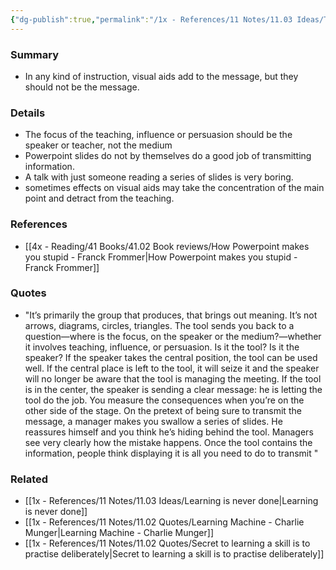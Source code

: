 ```yaml
---
{"dg-publish":true,"permalink":"/1x - References/11 Notes/11.03 Ideas/The speaker is the source of information not the visual aids/","title":"The speaker is the source of information not the visual aids","created":"2023-01-12T19:32:50.000+03:00","updated":"2024-02-14T20:18:22.045+03:00"}
---
```



### Summary
- In any kind of instruction, visual aids add to the message, but they should not be the message.

### Details
- The focus of the teaching, influence or persuasion should be the speaker or teacher, not the medium
- Powerpoint slides do not by themselves do a good job of transmitting information.
- A talk with just someone reading a series of slides is very boring.
- sometimes effects on visual aids may take the concentration of the main point and detract from the teaching.


### References
- [[4x - Reading/41 Books/41.02 Book reviews/How Powerpoint makes you stupid - Franck Frommer\|How Powerpoint makes you stupid - Franck Frommer]]

### Quotes
- "It’s primarily the group that produces, that brings out meaning. It’s not arrows, diagrams, circles, triangles. The tool sends you back to a question—where is the focus, on the speaker or the medium?—whether it involves teaching, influence, or persuasion. Is it the tool? Is it the speaker? If the speaker takes the central position, the tool can be used well. If the central place is left to the tool, it will seize it and the speaker will no longer be aware that the tool is managing the meeting. If the tool is in the center, the speaker is sending a clear message: he is letting the tool do the job. You measure the consequences when you’re on the other side of the stage. On the pretext of being sure to transmit the message, a manager makes you swallow a series of slides. He reassures himself and you think he’s hiding behind the tool. Managers see very clearly how the mistake happens. Once the tool contains the information, people think displaying it is all you need to do to transmit "


### Related
- [[1x - References/11 Notes/11.03 Ideas/Learning is never done\|Learning is never done]]
- [[1x - References/11 Notes/11.02 Quotes/Learning Machine - Charlie Munger\|Learning Machine - Charlie Munger]]
- [[1x - References/11 Notes/11.02 Quotes/Secret to learning a skill is to practise deliberately\|Secret to learning a skill is to practise deliberately]]